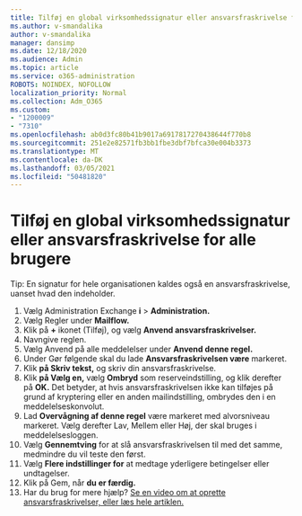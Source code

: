 ```yaml
---
title: Tilføj en global virksomhedssignatur eller ansvarsfraskrivelse for alle brugere
ms.author: v-smandalika
author: v-smandalika
manager: dansimp
ms.date: 12/18/2020
ms.audience: Admin
ms.topic: article
ms.service: o365-administration
ROBOTS: NOINDEX, NOFOLLOW
localization_priority: Normal
ms.collection: Adm_O365
ms.custom:
- "1200009"
- "7310"
ms.openlocfilehash: ab0d3fc80b41b9017a6917817270438644f770b8
ms.sourcegitcommit: 251e2e82571fb3bb1fbe3dbf7bfca30e004b3373
ms.translationtype: MT
ms.contentlocale: da-DK
ms.lasthandoff: 03/05/2021
ms.locfileid: "50481820"
---
```

# <a name="add-a-global-company-signature-or-disclaimer-for-all-users"></a>Tilføj en global virksomhedssignatur eller ansvarsfraskrivelse for alle brugere

Tip: En signatur for hele organisationen kaldes også en ansvarsfraskrivelse, uanset hvad den indeholder.

1. Vælg Administration Exchange **i**  >  **Administration.**
2. Vælg Regler under **Mailflow.**
3. Klik på **+** ikonet (Tilføj), og vælg **Anvend ansvarsfraskrivelser.**
4. Navngive reglen.
5. Vælg Anvend på alle meddelelser under **Anvend denne regel.**
6. Under Gør følgende skal du lade **Ansvarsfraskrivelsen være** markeret.
7. Klik **på Skriv tekst,** og skriv din ansvarsfraskrivelse.
8. Klik **på Vælg en,** vælg **Ombryd** som reserveindstilling, og klik derefter på **OK.** Det betyder, at hvis ansvarsfraskrivelsen ikke kan tilføjes på grund af kryptering eller en anden mailindstilling, ombrydes den i en meddelelseskonvolut.
9. Lad **Overvågning af denne regel** være markeret med alvorsniveau markeret. Vælg derefter Lav, Mellem eller Høj, der skal bruges i meddelelsesloggen.
10. Vælg **Gennemtving** for at slå ansvarsfraskrivelsen til med det samme, medmindre du vil teste den først.
11. Vælg **Flere indstillinger for** at medtage yderligere betingelser eller undtagelser.
12. Klik på Gem, når **du er færdig.**
13. Har du brug for mere hjælp? [Se en video om at oprette ansvarsfraskrivelser, eller læs hele artiklen.](https://support.office.com/article/2d75860f-c527-4352-a7f6-73eba54c0c72?wt.mc_id=Chat_GlobalSignature)